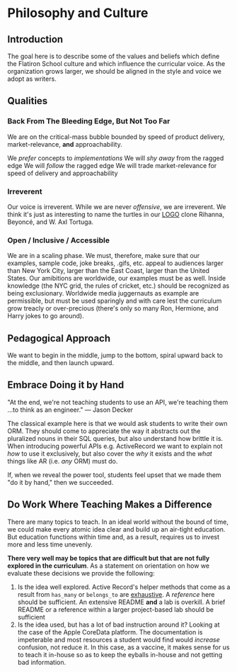 # Philosophy and Culture

## Introduction

The goal here is to describe some of the values and beliefs which define the
Flatiron School culture and which influence the curricular voice. As the
organization grows larger, we should be aligned in the style and voice we adopt
as writers.

## Qualities

### Back From The Bleeding Edge, But Not Too Far

We are on the critical-mass bubble bounded by speed of product delivery,
market-relevance, **and** approachability.

We _prefer_ concepts to _implementations_
We will _shy away_ from the ragged edge
We will _follow_ the ragged edge
We will trade market-relevance for speed of delivery and approachability

### Irreverent

Our voice is irreverent. While we are never _offensive_, we are irreverent. We
think it's just as interesting to name the turtles in our [LOGO][] clone
Rihanna, Beyonc&eacute;, and W. Axl Tortuga.

### Open / Inclusive / Accessible

We are in a scaling phase. We must, therefore, make sure that our examples,
sample code, joke breaks, .gifs, etc. appeal to audiences larger than New York
City, larger than the East Coast, larger than the United States. Our amibitions
are worldwide, our examples must be as well. Inside knowledge (the NYC grid,
the rules of cricket, etc.) should be recognized as being exclusionary.
Worldwide media juggernauts as example are permissible, but must be used
sparingly and with care lest the curriculum grow treacly or over-precious
(there's only so many Ron, Hermione, and Harry jokes to go around).

## Pedagogical Approach

We want to begin in the middle, jump to the bottom, spiral upward back to
the middle, and then launch upward.

## Embrace Doing it by Hand

"At the end, we're not teaching students to use an API, we're teaching them
...to think as an engineer." &mdash; Jason Decker

The classical example here is that we would ask students to write their own
ORM. They should come to appreciate the way it abstracts out the pluralized
nouns in their SQL queries, but also understand how brittle it is. When
introducing powerful APIs e.g. ActiveRecord we want to explain not _how_ to
use it exclusively, but also cover the _why_ it exists and the _what_ things
like AR (i.e. _any_ ORM) must do.

If, when we reveal the power tool, students feel upset that we made them
"do it by hand," then we succeeded.

## Do Work Where Teaching Makes a Difference

There are many topics to teach. In an ideal world without the bound of time, we
could make every atomic idea clear and build up an air-tight education. But
education functions within time and, as a result, requires us to invest more
and less time unevenly.

**There very well may be topics that are difficult but that are not fully
explored in the curriculum**. As a statement on orientation on how we evaluate
these decisions we provide the following:

1. Is the idea well explored. Active Record's helper methods that come as a
   result from `has_many` or `belongs_to` are [exhaustive][ex]. A _reference_
   here should be sufficient. An extensive README **and** a lab is overkill. A
   brief README or a reference within a larger project-based lab should be
   sufficient
2. Is the idea used, but has a lot of bad instruction around it? Looking at the
   case of the Apple CoreData platform. The documentation is impeterable and
   most resources a student would find would *increase* confusion, not reduce
   it. In this case, as a vaccine, it makes sense for us to teach it in-house
   so as to keep the eyballs in-house and not getting bad information.


[LOGO]: https://en.wikipedia.org/wiki/Logo_(programming_language)
[ex]: http://guides.rubyonrails.org/association_basics.html#detailed-association-reference
